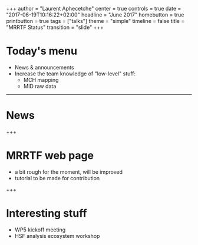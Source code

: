+++
author = "Laurent Aphecetche"
center = true
controls = true
date = "2017-06-19T10:16:22+02:00"
headline = "June 2017"
homebutton = true
printbutton = true
tags = ["talks"]
theme = "simple"
timeline = false
title = "MRRTF Status"
transition = "slide"
+++

# Today's menu

- News & announcements
- Increase the team knowledge of "low-level" stuff:
    - MCH mapping
    - MID raw data 

---

# News

+++

# MRRTF web page

- a bit rough for the moment, will be improved
- tutorial to be made for contribution

+++

# Interesting stuff

- WP5 kickoff meeting
- HSF analysis ecosystem workshop


